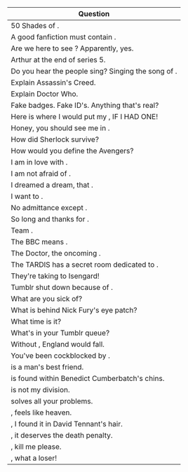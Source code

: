 Question |
--- |
50 Shades of <BLANK>. |
A good fanfiction must contain <BLANK>. |
Are we here to see <BLANK>? Apparently, yes. |
Arthur <BLANK> at the end of series 5. |
Do you hear the people sing? Singing the song of <BLANK>. |
Explain Assassin's Creed. |
Explain Doctor Who. |
Fake badges. Fake ID's. Anything that's real? |
Here is where I would put my <BLANK>, IF I HAD ONE! |
Honey, you should see me in <BLANK>. |
How did Sherlock survive? |
How would you define the Avengers? |
I am in love with <BLANK>. |
I am not afraid of <BLANK>. |
I dreamed a dream, that <BLANK>. |
I want to <BLANK>. |
No admittance except <BLANK>. |
So long and thanks for <BLANK>. |
Team <BLANK>. |
The BBC means <BLANK>. |
The Doctor, the oncoming <BLANK>. |
The TARDIS has a secret room dedicated to <BLANK>. |
They're taking <BLANK> to Isengard! |
Tumblr shut down because of <BLANK>. |
What are you sick of? |
What is behind Nick Fury's eye patch? |
What time is it? |
What's in your Tumblr queue? |
Without <BLANK>, England would fall. |
You've been cockblocked by <BLANK>. |
<BLANK> is a man's best friend. |
<BLANK> is found within Benedict Cumberbatch's chins. |
<BLANK> is not my division. |
<BLANK> solves all your problems. |
<BLANK>, feels like heaven. |
<BLANK>, I found it in David Tennant's hair. |
<BLANK>, it deserves the death penalty. |
<BLANK>, kill me please. |
<BLANK>, what a loser! |
